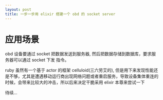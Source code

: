 ```yaml
---
layout: post
title: 一步一步用 elixir 搭建一个 obd 的 socket server
---
```


# 应用场景

obd 设备要通过 socket 把数据发送到服务器, 然后把数据存储到数据库，要求服务器可以通过 socket 下发 指令。

ruby 虽然有一个基于 actor 的框架 celluloid(三六劳艾的), 但是用下来发现性能还是不够，尤其是遭遇移动运行商出现网络问题或者重启服务，导致设备集体重连的时候，会带来比较大的冲击，所以后来决定干脆采用 elixir 本尊来尝试一下

待续...
